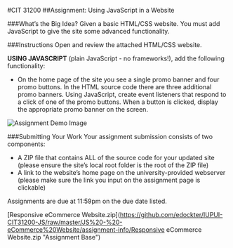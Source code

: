 #CIT 31200
##Assignment: Using JavaScript in a Website

###What’s the Big Idea?
Given a basic HTML/CSS website.  You must add JavaScript to give the site some advanced functionality.

###Instructions
Open and review the attached HTML/CSS website.

**USING JAVASCRIPT** (plain JavaScript - no frameworks!), add the following functionality:
+ On the home page of the site you see a single promo banner and four promo buttons.  In the HTML source code there are three additional promo banners.  Using JavaScript, create event listeners that respond to a click of one of the promo buttons.  When a button is clicked, display the appropriate promo banner on the screen.

![Assignment Demo Image](https://github.com/edockter/IUPUI-CIT31200-JS/raw/master/JS%20-%20-eCommerce%20Website/assignment-info/assignment-image.png "Assignment Demo Image")

###Submitting Your Work
Your assignment submission consists of two components:
+ A ZIP file that contains ALL of the source code for your updated site (please ensure the site’s local root folder is the root of the ZIP file)
+ A link to the website’s home page on the university-provided webserver (please make sure the link you input on the assignment page is clickable)


Assignments are due at 11:59pm on the due date listed.

[Responsive eCommerce Website.zip](https://github.com/edockter/IUPUI-CIT31200-JS/raw/master/JS%20-%20-eCommerce%20Website/assignment-info/Responsive eCommerce Website.zip "Assignment Base")